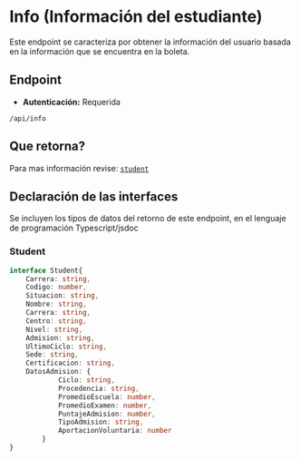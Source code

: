 # Info (Información del estudiante)
Este endpoint se caracteriza por obtener la información del usuario basada en la información que se encuentra en la boleta.

## Endpoint
+ **Autenticación:** Requerida
``` 
/api/info
```

## Que retorna?
Para mas informacíón revise: [`student`](#student)

## Declaración de las interfaces
Se incluyen los tipos de datos del retorno de este endpoint, en el lenguaje de programación Typescript/jsdoc
### Student
```typescript
interface Student{
    Carrera: string,
    Codigo: number,
    Situacion: string,
    Nombre: string,
    Carrera: string,
    Centro: string,
    Nivel: string,
    Admision: string,
    UltimoCiclo: string,
    Sede: string,
    Certificacion: string,
    DatosAdmision: {
            Ciclo: string,
            Procedencia: string,
            PromedioEscuela: number,
            PromedioExamen: number,
            PuntajeAdmision: number,
            TipoAdmision: string,
            AportacionVoluntaria: number
        }
}
```